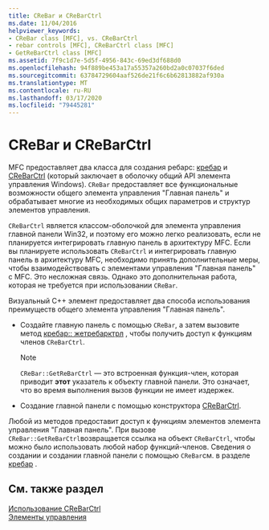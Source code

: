 ```yaml
---
title: CReBar и CReBarCtrl
ms.date: 11/04/2016
helpviewer_keywords:
- CReBar class [MFC], vs. CReBarCtrl
- rebar controls [MFC], CReBarCtrl class [MFC]
- GetReBarCtrl class [MFC]
ms.assetid: 7f9c1d7e-5d5f-4956-843c-69ed3df688d0
ms.openlocfilehash: 94f889be453a17a55357a260bd2a0c07037f6ded
ms.sourcegitcommit: 63784729604aaf526de21f6c6b62813882af930a
ms.translationtype: MT
ms.contentlocale: ru-RU
ms.lasthandoff: 03/17/2020
ms.locfileid: "79445281"
---
```

# <a name="crebar-vs-crebarctrl"></a>CReBar и CReBarCtrl

MFC предоставляет два класса для создания ребарс: [кребар](../mfc/reference/crebar-class.md) и [CReBarCtrl](../mfc/reference/crebarctrl-class.md) (который заключает в оболочку общий API элемента управления Windows). `CReBar` предоставляет все функциональные возможности общего элемента управления "Главная панель" и обрабатывает многие из необходимых общих параметров и структур элементов управления.

`CReBarCtrl` является классом-оболочкой для элемента управления главной панели Win32, и поэтому его можно легко реализовать, если не планируется интегрировать главную панель в архитектуру MFC. Если вы планируете использовать `CReBarCtrl` и интегрировать главную панель в архитектуру MFC, необходимо принять дополнительные меры, чтобы взаимодействовать с элементами управления "Главная панель" с MFC. Это несложная связь. Однако это дополнительная работа, которая не требуется при использовании `CReBar`.

Визуальный C++ элемент предоставляет два способа использования преимуществ общего элемента управления "Главная панель".

- Создайте главную панель с помощью `CReBar`, а затем вызовите метод [кребар:: жетребарктрл](../mfc/reference/crebar-class.md#getrebarctrl) , чтобы получить доступ к функциям членов `CReBarCtrl`.

    > [!NOTE]
    >  `CReBar::GetReBarCtrl` — это встроенная функция-член, которая приводит **этот** указатель к объекту главной панели. Это означает, что во время выполнения вызов функции не имеет издержек.

- Создание главной панели с помощью конструктора [CReBarCtrl](../mfc/reference/crebarctrl-class.md).

Любой из методов предоставит доступ к функциям элементов элемента управления "Главная панель". При вызове `CReBar::GetReBarCtrl`возвращается ссылка на объект `CReBarCtrl`, чтобы можно было использовать любой набор функций-членов. Сведения о создании и создании главной панели с помощью `CReBar`см. в разделе [кребар](../mfc/reference/crebar-class.md) .

## <a name="see-also"></a>См. также раздел

[Использование CReBarCtrl](../mfc/using-crebarctrl.md)<br/>
[Элементы управления](../mfc/controls-mfc.md)
